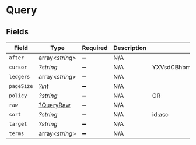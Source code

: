 # Query


## Fields

| Field                                        | Type                                         | Required                                     | Description                                  | Example                                      |
| -------------------------------------------- | -------------------------------------------- | -------------------------------------------- | -------------------------------------------- | -------------------------------------------- |
| `after`                                      | array<*string*>                              | :heavy_minus_sign:                           | N/A                                          |                                              |
| `cursor`                                     | *?string*                                    | :heavy_minus_sign:                           | N/A                                          | YXVsdCBhbmQgYSBtYXhpbXVtIG1heF9yZXN1bHRzLol= |
| `ledgers`                                    | array<*string*>                              | :heavy_minus_sign:                           | N/A                                          |                                              |
| `pageSize`                                   | *?int*                                       | :heavy_minus_sign:                           | N/A                                          |                                              |
| `policy`                                     | *?string*                                    | :heavy_minus_sign:                           | N/A                                          | OR                                           |
| `raw`                                        | [?QueryRaw](../../models/shared/QueryRaw.md) | :heavy_minus_sign:                           | N/A                                          |                                              |
| `sort`                                       | *?string*                                    | :heavy_minus_sign:                           | N/A                                          | id:asc                                       |
| `target`                                     | *?string*                                    | :heavy_minus_sign:                           | N/A                                          |                                              |
| `terms`                                      | array<*string*>                              | :heavy_minus_sign:                           | N/A                                          |                                              |